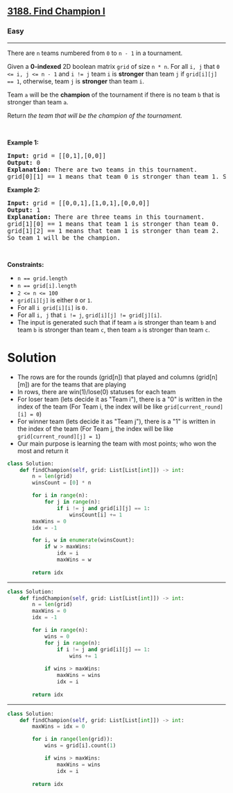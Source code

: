 <h2><a href="https://leetcode.com/problems/find-champion-i">3188. Find Champion I</a></h2><h3>Easy</h3><hr><p>There are <code>n</code> teams numbered from <code>0</code> to <code>n - 1</code> in a tournament.</p>

<p>Given a <strong>0-indexed</strong> 2D boolean matrix <code>grid</code> of size <code>n * n</code>. For all <code>i, j</code> that <code>0 &lt;= i, j &lt;= n - 1</code> and <code>i != j</code> team <code>i</code> is <strong>stronger</strong> than team <code>j</code> if <code>grid[i][j] == 1</code>, otherwise, team <code>j</code> is <strong>stronger</strong> than team <code>i</code>.</p>

<p>Team <code>a</code> will be the <strong>champion</strong> of the tournament if there is no team <code>b</code> that is stronger than team <code>a</code>.</p>

<p>Return <em>the team that will be the champion of the tournament.</em></p>

<p>&nbsp;</p>
<p><strong class="example">Example 1:</strong></p>

<pre>
<strong>Input:</strong> grid = [[0,1],[0,0]]
<strong>Output:</strong> 0
<strong>Explanation:</strong> There are two teams in this tournament.
grid[0][1] == 1 means that team 0 is stronger than team 1. So team 0 will be the champion.
</pre>

<p><strong class="example">Example 2:</strong></p>

<pre>
<strong>Input:</strong> grid = [[0,0,1],[1,0,1],[0,0,0]]
<strong>Output:</strong> 1
<strong>Explanation:</strong> There are three teams in this tournament.
grid[1][0] == 1 means that team 1 is stronger than team 0.
grid[1][2] == 1 means that team 1 is stronger than team 2.
So team 1 will be the champion.
</pre>

<p>&nbsp;</p>
<p><strong>Constraints:</strong></p>

<ul>
	<li><code>n == grid.length</code></li>
	<li><code>n == grid[i].length</code></li>
	<li><code>2 &lt;= n &lt;= 100</code></li>
	<li><code>grid[i][j]</code> is either <code>0</code> or <code>1</code>.</li>
	<li>For all <code>i grid[i][i]</code> is <code>0.</code></li>
	<li>For all <code>i, j</code> that <code>i != j</code>, <code>grid[i][j] != grid[j][i]</code>.</li>
	<li>The input is generated such that if team <code>a</code> is stronger than team <code>b</code> and team <code>b</code> is stronger than team <code>c</code>, then team <code>a</code> is stronger than team <code>c</code>.</li>
</ul>

# Solution 
* The rows are for the rounds (grid[n]) that played and columns (grid[n][m]) are for the teams that are playing
* In rows, there are win(1)/lose(0) statuses for each team
* For loser team (lets decide it as "Team i"), there is a "0" is written in the index of the team (For Team i, the index will be like `grid[current_round][i] = 0`)
* For winner team (lets decide it as "Team j"), there is a "1" is written in the index of the team (For Team j, the index will be like `grid[current_round][j] = 1`)
* Our main purpose is learning the team with most points; who won the most and return it

```python
class Solution:
    def findChampion(self, grid: List[List[int]]) -> int:
        n = len(grid)
        winsCount = [0] * n

        for i in range(n):
            for j in range(n):
                if i != j and grid[i][j] == 1:
                    winsCount[i] += 1
        maxWins = 0
        idx = -1

        for i, w in enumerate(winsCount):
            if w > maxWins:
                idx = i
                maxWins = w
        
        return idx
```
---
```python
class Solution:
    def findChampion(self, grid: List[List[int]]) -> int:
        n = len(grid)
        maxWins = 0
        idx = -1

        for i in range(n):
            wins = 0
            for j in range(n):
                if i != j and grid[i][j] == 1:
                    wins += 1
                    
            if wins > maxWins:
                maxWins = wins
                idx = i
        
        return idx
```
---
```python
class Solution:
    def findChampion(self, grid: List[List[int]]) -> int:
        maxWins = idx = 0

        for i in range(len(grid)):
            wins = grid[i].count(1)

            if wins > maxWins:
                maxWins = wins
                idx = i
        
        return idx
```
